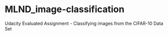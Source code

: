 # MLND_image-classification
Udacity Evaluated Assignment - Classifying images from the CIFAR-10 Data Set

